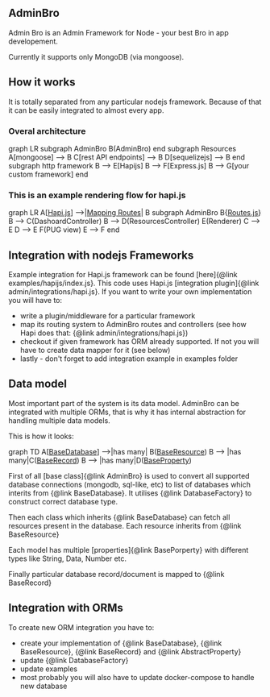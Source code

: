 ## AdminBro

Admin Bro is an Admin Framework for Node - your best Bro in app developement.

Currently it supports only MongoDB (via mongoose).

## How it works

It is totally separated from any particular nodejs framework. Because of that it can be easily integrated to almost every app.


### Overal architecture

<div class="mermaid">
  graph LR
  subgraph AdminBro
  B(AdminBro)
  end
  subgraph Resources
  A[mongoose] --> B
  C[rest API endpoints] --> B
  D[sequelizejs] --> B
  end
  subgraph http framework
  B --> E[Hapijs]
  B --> F[Express.js]
  B --> G[your custom framework]
  end

</div>

### This is an example rendering flow for hapi.js

<div class="mermaid">
  graph LR
  A[<a href=./examples_hapijs_index.js.html>Hapi.js</a>] -->|<a href=./admin_integrations_hapi.js.html>Mapping Routes</a>| B
  subgraph AdminBro
  B{<a href=./Routes.html>Routes.js</a>}
  B --> C(DashoardController)
  B --> D(ResourcesController)
  E(Renderer)
  C --> E
  D --> E
  F(PUG view)
  E --> F
  end
</div>

## Integration with nodejs Frameworks

Example integration for Hapi.js framework can be found [here]{@link examples/hapijs/index.js}. This code uses Hapi.js [integration plugin]{@link admin/integrations/hapi.js}. If you want to write your own implementation you will have to:

- write a plugin/middleware for a particular framework
- map its routing system to AdminBro routes and controllers (see how Hapi does that: {@link admin/integrations/hapi.js})
- checkout if given framework has ORM already supported. If not you will have to create data mapper for it (see below)
- lastly - don't forget to add integration example in examples folder

## Data model

Most important part of the system is its data model. AdminBro can be integrated with multiple ORMs, that is why it has internal abstraction for handling multiple data models.

This is how it looks:

<div class="mermaid">
  graph TD
  A[<a href=./BaseDatabase.html>BaseDatabase</a>] -->|has many| B(<a href=./BaseResource.html>BaseResource</a>)
  B --> |has many|C(<a href=./BaseRecord.html>BaseRecord</a>)
  B --> |has many|D(<a href=./BaseProperty.html>BaseProperty</a>)
</div>

First of all [base class]{@link AdminBro} is used to convert all supported database connections (mongodb, sql-like, etc) to list of databases which interits from {@link BaseDatabase}. It utilises {@link DatabaseFactory} to construct correct database type.

Then each class which inherits {@link BaseDatabase} can fetch all resources present in the database. Each resource inherits from {@link BaseResource}

Each model has multiple [properties]{@link BasePorperty} with different types like String, Data, Number etc.

Finally particular database record/document is mapped to {@link BaseRecord}

## Integration with ORMs

To create new ORM integration you have to:

- create your implementation of {@link BaseDatabase}, {@link BaseResource}, {@link BaseRecord} and {@link AbstractProperty}
- update {@link DatabaseFactory}
- update examples
- most probably you will also have to update docker-compose to handle new database

<script src="https://cdn.rawgit.com/knsv/mermaid/7.0.0/dist/mermaid.min.js"></script>
<link rel="stylesheet" type="text/css" href="https://cdn.rawgit.com/knsv/mermaid/7.0.0/dist/mermaid.css">
<script>mermaid.initialize({ startOnLoad: true });</script>